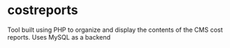 costreports
===========
Tool built using PHP to organize and display the contents of the CMS cost reports.  Uses MySQL as a backend